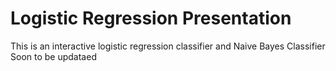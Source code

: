 # Logistic Regression Presentation
This is an interactive logistic regression classifier and Naive Bayes Classifier
Soon to be updataed
